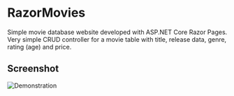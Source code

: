 # RazorMovies
Simple movie database website developed with ASP.NET Core Razor Pages. Very simple CRUD controller for a movie table with title, release data, genre, rating (age) and price.

## Screenshot
![Demonstration](https://user-images.githubusercontent.com/37254797/100122856-aaa6f400-2e58-11eb-8808-6c9a9b1651fc.png)
